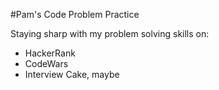 #Pam's Code Problem Practice 

Staying sharp with my problem solving skills on:
- HackerRank
- CodeWars
- Interview Cake, maybe




